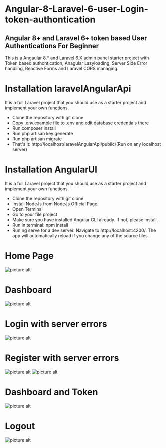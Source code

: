# Angular-8-Laravel-6-user-Login-token-authontication
## Angular 8+ and Laravel 6+ token based User Authentications For Beginner

This is a Angaular 8.* and Laravel 6.X admin panel starter project with Token based authontication, Anagular Lazyloading, Server Side Error handling, Reactive Forms and Laravel CORS managing.

# Installation laravelAngularApi
It is a full Laravel project that you should use as a starter project and implement your own functions.

* Clone the repository with git clone
* Copy .env.example file to .env and edit database credentials there
* Run composer install
* Run php artisan key:generate
* Run php artisan migrate
* That's it: http://localhost/laravelAngularApi/public/(Run on any localhost server)

# Installation AngularUI
It is a full Laravel project that you should use as a starter project and implement your own functions.

* Clone the repository with git clone
* Install NodeJs from NodeJs Official Page.
* Open Terminal
* Go to your file project
* Make sure you have installed Angular CLI already. If not, please install.
* Run in terminal: npm install
* Run ng serve for a dev server. Navigate to http://localhost:4200/. The app will automatically reload if you change any of the source files.

# Home Page
![picture alt](https://github.com/Mahanteshkumbar/Angular-8-Laravel-6-user-Login/blob/master/screenshots/Token%20Auth%20Laravel%20and%20Angular.png)

# Dashboard
![picture alt](https://github.com/Mahanteshkumbar/Angular-8-Laravel-6-user-Login/blob/master/screenshots/dashboard.png)

# Login with server errors
![picture alt](https://github.com/Mahanteshkumbar/Angular-8-Laravel-6-user-Login/blob/master/screenshots/login.png)

# Register with server errors
![picture alt](https://github.com/Mahanteshkumbar/Angular-8-Laravel-6-user-Login/blob/master/screenshots/register.png)
![picture alt](https://github.com/Mahanteshkumbar/Angular-8-Laravel-6-user-Login/blob/master/screenshots/server%20errors%20register.png)

# Dashboard and Token 
![picture alt](https://github.com/Mahanteshkumbar/Angular-8-Laravel-6-user-Login/blob/master/screenshots/dashbosr%20token.png)

# Logout
![picture alt](https://github.com/Mahanteshkumbar/Angular-8-Laravel-6-user-Login/blob/master/screenshots/user%20logged%20out.png)

